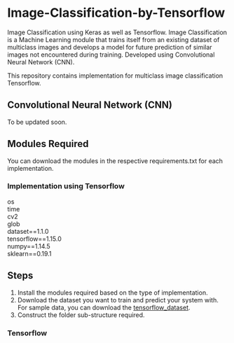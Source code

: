 # Image-Classification-by-Tensorflow
Image Classification using Keras as well as Tensorflow. Image Classification is a Machine Learning module that trains itself from an existing dataset of multiclass images and develops a model for future prediction of similar images not encountered during training. Developed using Convolutional Neural Network (CNN).

This repository contains implementation for multiclass image classification Tensorflow. 

## Convolutional Neural Network (CNN)
To be updated soon.

## Modules Required
You can download the modules in the respective requirements.txt for each implementation.


### Implementation using Tensorflow
os<br>
time<br>
cv2<br>
glob<br>
dataset==1.1.0<br>
tensorflow==1.15.0<br>
numpy==1.14.5<br>
sklearn==0.19.1<br>

## Steps
1. Install the modules required based on the type of implementation.
2. Download the dataset you want to train and predict your system with. For sample data, you can download the [tensorflow_dataset].
3. Construct the folder sub-structure required.

### Tensorflow

[tensorflow_dataset]: https://drive.google.com/drive/folders/126_LXDYB2cM2Ht5HG4UoBwlLlbPjXeaP?usp=sharing
